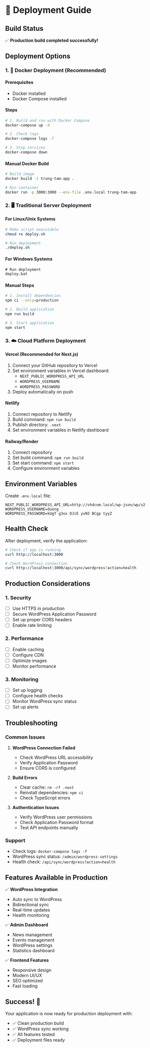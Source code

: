 # 🚀 Deployment Guide

## Build Status
✅ **Production build completed successfully!**

## Deployment Options

### 1. 🐳 Docker Deployment (Recommended)

#### Prerequisites
- Docker installed
- Docker Compose installed

#### Steps
```bash
# 1. Build and run with Docker Compose
docker-compose up -d

# 2. Check logs
docker-compose logs -f

# 3. Stop services
docker-compose down
```

#### Manual Docker Build
```bash
# Build image
docker build -t trung-tam-app .

# Run container
docker run -p 3000:3000 --env-file .env.local trung-tam-app
```

### 2. 🖥️ Traditional Server Deployment

#### For Linux/Unix Systems
```bash
# Make script executable
chmod +x deploy.sh

# Run deployment
./deploy.sh
```

#### For Windows Systems
```cmd
# Run deployment
deploy.bat
```

#### Manual Steps
```bash
# 1. Install dependencies
npm ci --only=production

# 2. Build application
npm run build

# 3. Start application
npm start
```

### 3. ☁️ Cloud Platform Deployment

#### Vercel (Recommended for Next.js)
1. Connect your GitHub repository to Vercel
2. Set environment variables in Vercel dashboard:
   - `NEXT_PUBLIC_WORDPRESS_API_URL`
   - `WORDPRESS_USERNAME`
   - `WORDPRESS_PASSWORD`
3. Deploy automatically on push

#### Netlify
1. Connect repository to Netlify
2. Build command: `npm run build`
3. Publish directory: `.next`
4. Set environment variables in Netlify dashboard

#### Railway/Render
1. Connect repository
2. Set build command: `npm run build`
3. Set start command: `npm start`
4. Configure environment variables

## Environment Variables

Create `.env.local` file:
```env
NEXT_PUBLIC_WORDPRESS_API_URL=http://vhdcom.local/wp-json/wp/v2
WORDPRESS_USERNAME=duong
WORDPRESS_PASSWORD=kUgT g3ox OJcE yvN3 BCgp tyyZ
```

## Health Check

After deployment, verify the application:
```bash
# Check if app is running
curl http://localhost:3000

# Check WordPress connection
curl http://localhost:3000/api/sync/wordpress?action=health
```

## Production Considerations

### 1. Security
- [ ] Use HTTPS in production
- [ ] Secure WordPress Application Password
- [ ] Set up proper CORS headers
- [ ] Enable rate limiting

### 2. Performance
- [ ] Enable caching
- [ ] Configure CDN
- [ ] Optimize images
- [ ] Monitor performance

### 3. Monitoring
- [ ] Set up logging
- [ ] Configure health checks
- [ ] Monitor WordPress sync status
- [ ] Set up alerts

## Troubleshooting

### Common Issues

1. **WordPress Connection Failed**
   - Check WordPress URL accessibility
   - Verify Application Password
   - Ensure CORS is configured

2. **Build Errors**
   - Clear cache: `rm -rf .next`
   - Reinstall dependencies: `npm ci`
   - Check TypeScript errors

3. **Authentication Issues**
   - Verify WordPress user permissions
   - Check Application Password format
   - Test API endpoints manually

### Support
- Check logs: `docker-compose logs -f`
- WordPress sync status: `/admin/wordpress-settings`
- Health check: `/api/sync/wordpress?action=health`

## Features Available in Production

✅ **WordPress Integration**
- Auto sync to WordPress
- Bidirectional sync
- Real-time updates
- Health monitoring

✅ **Admin Dashboard**
- News management
- Events management
- WordPress settings
- Statistics dashboard

✅ **Frontend Features**
- Responsive design
- Modern UI/UX
- SEO optimized
- Fast loading

## Success! 🎉

Your application is now ready for production deployment with:
- ✅ Clean production build
- ✅ WordPress sync working
- ✅ All features tested
- ✅ Deployment files ready 